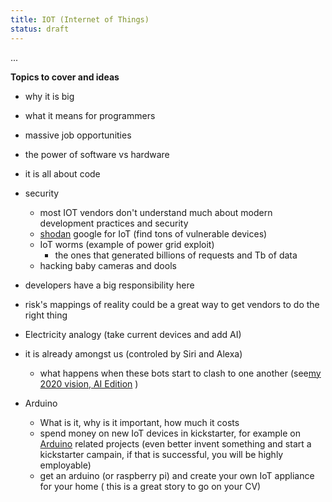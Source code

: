```yaml
---
title: IOT (Internet of Things)
status: draft
---
```


...


**Topics to cover and ideas**

 - why it is big
 - what it means for programmers
 - massive job opportunities
 - the power of software vs hardware
 - it is all about code
 - security
    - most IOT vendors don't understand much about modern development practices and security
    - [shodan](https://www.shodan.io/) google for IoT (find tons of vulnerable devices)
    - IoT worms (example of power grid exploit)
        - the ones that generated billions of requests and Tb of data
    - hacking baby cameras and dools

  - developers have a big responsibility here
  - risk's mappings of reality could be a great way to get vendors to do the right thing
  - Electricity analogy (take current devices and add AI)
  - it is already amongst us (controled by Siri and Alexa)
    - what happens when these bots start to clash to one another (see[my 2020 vision, AI Edition](https://www.linkedin.com/pulse/my-2020-vision-ai-edition-taras-novak) )
  - Arduino
    - What is it, why is it important, how much it costs
    - spend money on new IoT devices in kickstarter, for example on [Arduino](https://www.kickstarter.com/discover/advanced?ref=nav_search&term=arduino) related projects (even better invent something and start a kickstarter campain, if that is successful, you will be highly employable)
    - get an arduino (or raspberry pi) and create your own IoT appliance for your home ( this is a great story to go on your CV)

